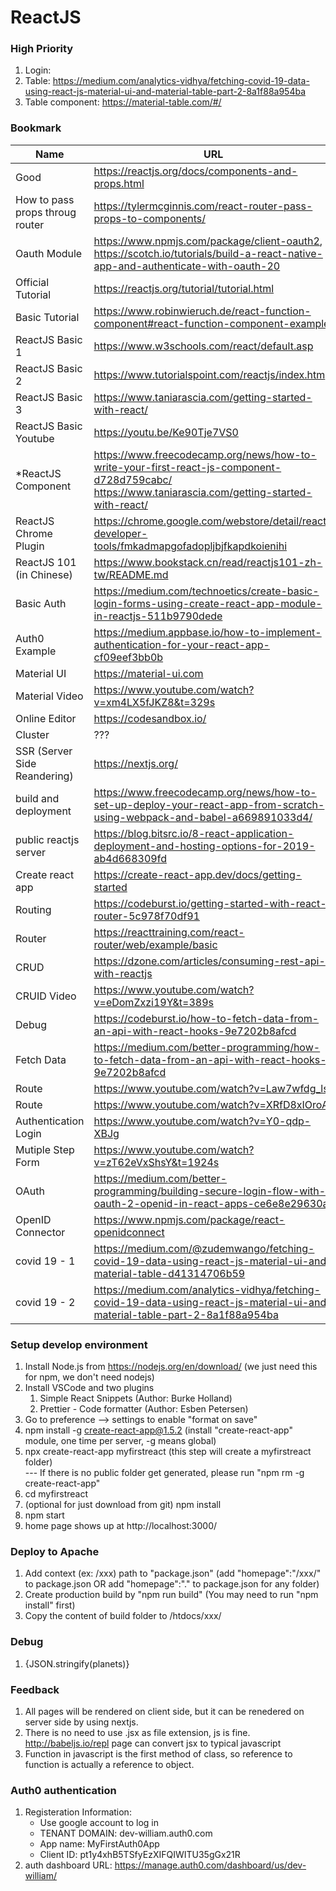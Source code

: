 # ReactJS

### High Priority
1. Login: 
2. Table: https://medium.com/analytics-vidhya/fetching-covid-19-data-using-react-js-material-ui-and-material-table-part-2-8a1f88a954ba
3. Table component: https://material-table.com/#/

### Bookmark
Name | URL  
--- | ---
Good | https://reactjs.org/docs/components-and-props.html
How to pass props throug router | https://tylermcginnis.com/react-router-pass-props-to-components/
Oauth Module | https://www.npmjs.com/package/client-oauth2, https://scotch.io/tutorials/build-a-react-native-app-and-authenticate-with-oauth-20
Official Tutorial | https://reactjs.org/tutorial/tutorial.html
Basic Tutorial | https://www.robinwieruch.de/react-function-component#react-function-component-example
ReactJS Basic 1 | https://www.w3schools.com/react/default.asp
ReactJS Basic 2 | https://www.tutorialspoint.com/reactjs/index.htm
ReactJS Basic 3 | https://www.taniarascia.com/getting-started-with-react/
ReactJS Basic Youtube | https://youtu.be/Ke90Tje7VS0
*ReactJS Component | https://www.freecodecamp.org/news/how-to-write-your-first-react-js-component-d728d759cabc/ <BR/> https://www.taniarascia.com/getting-started-with-react/
ReactJS Chrome Plugin | https://chrome.google.com/webstore/detail/react-developer-tools/fmkadmapgofadopljbjfkapdkoienihi
ReactJS 101 (in Chinese) | https://www.bookstack.cn/read/reactjs101-zh-tw/README.md
Basic Auth | https://medium.com/technoetics/create-basic-login-forms-using-create-react-app-module-in-reactjs-511b9790dede
Auth0 Example | https://medium.appbase.io/how-to-implement-authentication-for-your-react-app-cf09eef3bb0b
Material UI | https://material-ui.com
Material Video | https://www.youtube.com/watch?v=xm4LX5fJKZ8&t=329s
Online Editor | https://codesandbox.io/
Cluster | ???
SSR (Server Side Reandering) | https://nextjs.org/
build and deployment | https://www.freecodecamp.org/news/how-to-set-up-deploy-your-react-app-from-scratch-using-webpack-and-babel-a669891033d4/
public reactjs server | https://blog.bitsrc.io/8-react-application-deployment-and-hosting-options-for-2019-ab4d668309fd
Create react app | https://create-react-app.dev/docs/getting-started
Routing | https://codeburst.io/getting-started-with-react-router-5c978f70df91
Router | https://reacttraining.com/react-router/web/example/basic
CRUD | https://dzone.com/articles/consuming-rest-api-with-reactjs
CRUID Video | https://www.youtube.com/watch?v=eDomZxzi19Y&t=389s
Debug | https://codeburst.io/how-to-fetch-data-from-an-api-with-react-hooks-9e7202b8afcd
Fetch Data | https://medium.com/better-programming/how-to-fetch-data-from-an-api-with-react-hooks-9e7202b8afcd
Route | https://www.youtube.com/watch?v=Law7wfdg_ls
Route | https://www.youtube.com/watch?v=XRfD8xIOroA
Authentication Login | https://www.youtube.com/watch?v=Y0-qdp-XBJg
Mutiple Step Form | https://www.youtube.com/watch?v=zT62eVxShsY&t=1924s
OAuth | https://medium.com/better-programming/building-secure-login-flow-with-oauth-2-openid-in-react-apps-ce6e8e29630a
OpenID Connector | https://www.npmjs.com/package/react-openidconnect
covid 19 - 1 | https://medium.com/@zudemwango/fetching-covid-19-data-using-react-js-material-ui-and-material-table-d41314706b59
covid 19 - 2 | https://medium.com/analytics-vidhya/fetching-covid-19-data-using-react-js-material-ui-and-material-table-part-2-8a1f88a954ba


### Setup develop environment
1. Install Node.js from https://nodejs.org/en/download/ (we just need  this for npm, we don't need nodejs)
2. Install VSCode and two plugins
    1. Simple React Snippets (Author: Burke Holland)
    2. Prettier - Code formatter (Author: Esben Petersen)
3. Go to preference --> settings to enable "format on save"    
4. npm install -g create-react-app@1.5.2 (install "create-react-app" module,  one time per server, -g means global)
5. npx create-react-app myfirstreact (this step will create a myfirstreact folder)   
   ---  If there is no public folder get generated, please run "npm rm -g create-react-app"     
6. cd myfirstreact 
7. (optional for just download from git) npm install
8. npm start
9. home page shows up at http://localhost:3000/

### Deploy to Apache
1. Add context (ex: /xxx) path to "package.json" (add "homepage":"/xxx/" to package.json OR add "homepage":"." to package.json for any folder)
2. Create production build by "npm run build" (You may need to run "npm install" first)
3. Copy the content of build folder to /htdocs/xxx/

### Debug
1. <div>{JSON.stringify(planets)}</div>

### Feedback 
1. All pages will be rendered on client side, but it can be renedered on server side by using nextjs.
2. There is no need to use .jsx as file extension, js is fine. http://babeljs.io/repl page can convert jsx to typical javascript
3. Function in javascript is the first method of class, so reference to function is actually a reference to object.

### Auth0 authentication
1. Registeration Information:    
     * Use google account to log in   
     * TENANT DOMAIN: dev-william.auth0.com   
     * App name: MyFirstAuth0App
     * Client ID: pt1y4xhB5TSfyEzXIFQIWITU35gGx21R
2. auth dashboard URL: https://manage.auth0.com/dashboard/us/dev-william/ 

